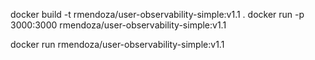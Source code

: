 docker build -t rmendoza/user-observability-simple:v1.1 .
docker run -p 3000:3000 rmendoza/user-observability-simple:v1.1



 



docker run   rmendoza/user-observability-simple:v1.1